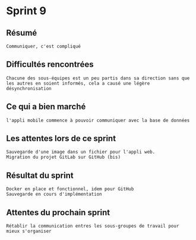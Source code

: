 # Sprint 9

## Résumé 

	Communiquer, c'est compliqué

## Difficultés rencontrées

	Chacune des sous-équipes est un peu partis dans sa direction sans que les autres en soient informés, cela a causé une légère désynchronisation

## Ce qui a bien marché

	l'appli mobile commence à pouvoir communiquer avec la base de données

## Les attentes lors de ce sprint
	
	Sauvegarde d'une image dans un fichier pour l'appli web.
	Migration du projet GitLab sur GitHub (bis)

## Résultat du sprint

	Docker en place et fonctionnel, idem pour GitHub
	Sauvegarde en cours d'implémentation

## Attentes du prochain sprint

	Rétablir la communication entres les sous-groupes de travail pour mieux s'organiser
	

